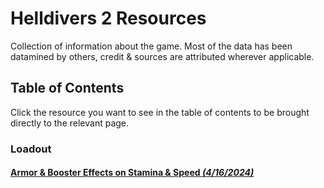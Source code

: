 # Helldivers 2 Resources
Collection of information about the game.  Most of the data has been datamined by others, credit & sources are attributed wherever applicable.  

## Table of Contents
Click the resource you want to see in the table of contents to be brought directly to the relevant page.

### Loadout

#### [Armor & Booster Effects on Stamina & Speed *(4/16/2024)*](https://github.com/jankyaf/Helldivers2_Resources/blob/main/armor%20effects%20on%20speed%20and%20stamina.md)

#### 
